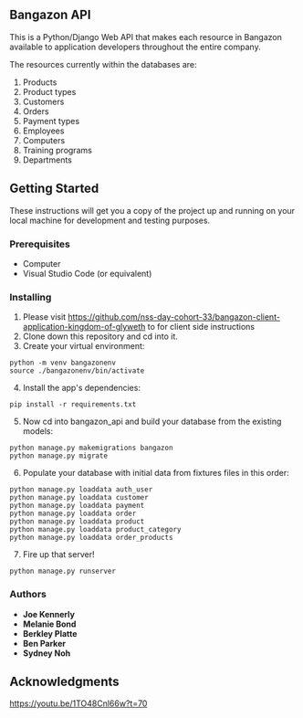 ## Bangazon API

This is a Python/Django Web API that makes each resource in Bangazon available to application developers throughout the entire company.

The resources currently within the databases are:

1. Products
1. Product types
1. Customers
1. Orders
1. Payment types
1. Employees
1. Computers
1. Training programs
1. Departments

## Getting Started

These instructions will get you a copy of the project up and running on your local machine for development and testing purposes.

### Prerequisites

* Computer
* Visual Studio Code (or equivalent)

### Installing

1. Please visit https://github.com/nss-day-cohort-33/bangazon-client-application-kingdom-of-glyweth to for client side instructions
2. Clone down this repository and cd into it.
3. Create your virtual environment:
```
python -m venv bangazonenv
source ./bangazonenv/bin/activate
```
4. Install the app's dependencies:
```
pip install -r requirements.txt
```

5. Now cd into bangazon_api and build your database from the existing models:
```
python manage.py makemigrations bangazon
python manage.py migrate
```

6. Populate your database with initial data from fixtures files in this order:
```
python manage.py loaddata auth_user
python manage.py loaddata customer
python manage.py loaddata payment
python manage.py loaddata order
python manage.py loaddata product
python manage.py loaddata product_category
python manage.py loaddata order_products
```

7. Fire up that server!
```
python manage.py runserver
```

### Authors

* **Joe Kennerly**
* **Melanie Bond**
* **Berkley Platte**
* **Ben Parker**
* **Sydney Noh**

## Acknowledgments

https://youtu.be/1TO48Cnl66w?t=70
